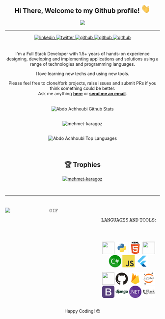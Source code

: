 <div align="center">
<h2> Hi There, Welcome to my Github profile! <img src="Hi.gif" width="30"></h2>
<p align="center">
  <a href="https://github.com/jaypavasiya"><img src="https://readme-typing-svg.herokuapp.com?lines=Software+Developer;.NET+Core%20|%20JavaScript%20|%20Java%20|%20Python%20|%20Flutter;Always%20learning%20new%20things&center=true&width=600&height=50"></a>
</p>
<hr/>
<a href="www.linkedin.com/in/mehmet-karagöz" target="_blank">
<img src=https://img.shields.io/badge/linkedin-%2300acee.svg?color=405DE6&style=for-the-badge&logo=linkedin&logoColor=white alt=linkedin style="margin-bottom: 5px;" />
</a>
<a href="https://twitter.com/Mehmetkaragoz07" target="_blank">
<img src=https://img.shields.io/badge/twitter-%2300acee.svg?color=1DA1F2&style=for-the-badge&logo=twitter&logoColor=white alt=twitter style="margin-bottom: 5px;" />
</a>
<a href="https://github.com/mehmet-karagoz" target="_blank">
<img src=https://img.shields.io/badge/github-%2300acee.svg?color=000000&style=for-the-badge&logo=github&logoColor=white alt=github style="margin-bottom: 5px;" />
</a>
<a href="https://gitlab.com/mehmet-karagoz" target="_blank">
<img src=https://img.shields.io/badge/gitlab-%2300acee.svg?color=6C6563&style=for-the-badge&logo=gitlab&logoColor=white alt=github style="margin-bottom: 5px;" />
</a>
<a href="https://stackoverflow.com/users/14583465/tewhem" target="_blank">
<img src=https://img.shields.io/badge/stack%20overflow-%2300acee.svg?color=FF5733&style=for-the-badge&logo=stack-overflow&logoColor=white alt=github style="margin-bottom: 5px;" />
</a>
<br />

<br />

I'm a Full Stack Developer with 1.5+ years of hands-on experience designing, developing and implementing applications and solutions using a range of technologies and programming languages.
<br />

I love learning new techs and using new tools.
<br />

Please feel free to clone/fork projects, raise issues and submit PRs if you think something could be better.<br />
Ask me anything **[here](https://github.com/mehmet-karagoz/mehmet-karagoz/issues/new)** or <a href="mailto:mehmetkmobil@gmail.com"><b>send me an email</b></a>.
<br />
<br />

<img align="center" src="https://github-readme-stats.vercel.app/api?username=mehmet-karagoz&include_all_commits=true&count_private=true&show_icons=true&line_height=30&theme=algolia" alt="Abdo Achhoubi Github Stats">
<br />
<br />

<p align="center"><img src="https://github-readme-streak-stats.herokuapp.com/?user=mehmet-karagoz&theme=algolia" alt="mehmet-karagoz" /></p>
<br/>
<img src="https://github-readme-stats.vercel.app/api/top-langs/?username=mehmet-karagoz&layout=compact&theme=algolia" alt="Abdo Achhoubi Top Languages"/>
<br />
<br />
<br />


</div>

<div align="center">

## 🏆 Trophies
<p align="center"> <a href="https://github.com/mehmet-karagoz"><img
      src="https://github-profile-trophy.vercel.app/?username=mehmet-karagoz&row=1&column=3&theme=algolia" alt="mehmet-karagoz" /></a>  </p>

<!-- algolia -->
<br>
<hr/>

#

<img align="left" height="300px" width="300px" alt="𝙶𝙸𝙵" src="https://camo.githubusercontent.com/3b7c592ede97b6138ffd4b1cc1541c2f3b11fd39/687474703a2f2f33312e6d656469612e74756d626c722e636f6d2f31376665613932306666333665663466356238373764353231366137616164392f74756d626c725f6d6f39786a65387a5a34317163626975666f315f313238302e676966"/>
<br/>

**𝙻𝙰𝙽𝙶𝚄𝙰𝙶𝙴𝚂 𝙰𝙽𝙳 𝚃𝙾𝙾𝙻𝚂:**  

<br/>
<br/>


<code><img height="40" width="40" src="https://images.vexels.com/media/users/3/166401/isolated/preview/b82aa7ac3f736dd78570dd3fa3fa9e24-java-programming-language-icon-by-vexels.png"></code>
<code><img height="40" width="40" src="https://raw.githubusercontent.com/github/explore/80688e429a7d4ef2fca1e82350fe8e3517d3494d/topics/python/python.png"></code>
<code><img height="40" width="40" src="https://raw.githubusercontent.com/github/explore/80688e429a7d4ef2fca1e82350fe8e3517d3494d/topics/html/html.png"></code>
<code><img height="40" width="40" src="https://cdn.iconscout.com/icon/free/png-256/css-131-722685.png"></code>
<code><img height="40" width="40" src="https://raw.githubusercontent.com/github/explore/80688e429a7d4ef2fca1e82350fe8e3517d3494d/topics/csharp/csharp.png"></code>
<code><img height="40" width="40" src="https://raw.githubusercontent.com/github/explore/80688e429a7d4ef2fca1e82350fe8e3517d3494d/topics/javascript/javascript.png"></code>
<code><img height="40" width="40" src="https://raw.githubusercontent.com/github/explore/cebd63002168a05a6a642f309227eefeccd92950/topics/flutter/flutter.png"></code>

<code><img height="40" width="40" src="https://upload.wikimedia.org/wikipedia/commons/thumb/3/3f/Git_icon.svg/1024px-Git_icon.svg.png"></code>
<code><img height="40" width="40" src="https://raw.githubusercontent.com/github/explore/80688e429a7d4ef2fca1e82350fe8e3517d3494d/topics/github-api/github-api.png"></code>
<code><img height="40" width="40" src="https://raw.githubusercontent.com/github/explore/80688e429a7d4ef2fca1e82350fe8e3517d3494d/topics/firebase/firebase.png"></code>
<code><img height="40" width="40" src="https://raw.githubusercontent.com/github/explore/80688e429a7d4ef2fca1e82350fe8e3517d3494d/topics/jupyter-notebook/jupyter-notebook.png"></code>
<code><img height="40" width="40" src="https://raw.githubusercontent.com/github/explore/80688e429a7d4ef2fca1e82350fe8e3517d3494d/topics/bootstrap/bootstrap.png"></code>
<code><img height="40" width="40" src="https://raw.githubusercontent.com/github/explore/7456fdff59816d37ef383a6c8f32a26ff7332db2/topics/django/django.png"></code>
<code><img height="40" width="40" src="https://raw.githubusercontent.com/github/explore/93d8a67084f94b2a444e510199a6e7622e5b09a3/topics/dotnet/dotnet.png"></code>
<code><img height="40" width="40" src="https://raw.githubusercontent.com/github/explore/80688e429a7d4ef2fca1e82350fe8e3517d3494d/topics/flask/flask.png"></code>


<br/>
Happy Coding! 😊
